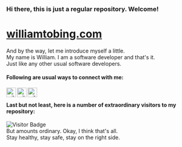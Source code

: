 ### Hi there, this is just a regular repository. Welcome!
<!-- [![williamtobing.com](https://res.cloudinary.com/dox0nkwax/image/upload/v1636079453/logo/Logo_mine_hrz_005_wtjmrv.png)](https://williamtobing.com/) -->
# [williamtobing.com](https://williamtobing.com/)

And by the way, let me introduce myself a little.
<br />
My name is William. I am a software developer and that's it.
<br />
Just like any other usual software developers.

#### Following are usual ways to connect with me:

[<img align="left" alt="williamtobing | LinkedIn" width="25px" src="https://res.cloudinary.com/dox0nkwax/image/upload/v1612064107/README.md%20svg/linkedin_s64hlu.svg" />][linkedin]
[<img align="left" alt="williamtobing | Instagram" width="25px" src="https://res.cloudinary.com/dox0nkwax/image/upload/v1612064107/README.md%20svg/instagram_sxjj53.svg" />][instagram]
[<img align="left" alt="williamtobing | Website" width="25px" src="https://res.cloudinary.com/dox0nkwax/image/upload/v1612064190/README.md%20svg/world-wide-web_lwlcqd.svg" />][website]

<br />

#### Last but not least, here is a number of extraordinary visitors to my repository:

![Visitor Badge](https://visitor-badge.laobi.icu/badge?page_id=williamtobing.williamtobing) 
<br />
But amounts ordinary. Okay, I think that's all.
<br />
Stay healthy, stay safe, stay on the right side.


<!-- Definition -->
[linkedin]: https://www.linkedin.com/in/williamtobing/
[instagram]: https://www.instagram.com/william_lumbantobing/
[website]: https://williamtobing.com/
